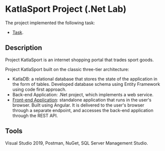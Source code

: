 # KatlaSport Project (.Net Lab)

The project implemented the following task: 
- [Task](https://github.com/alexander-rykov/katla-sport).

## Description 

Project KatlaSport is an internet shopping portal that trades sport goods.

Project KatlaSport built on the classic three-tier architecture:
- KatlaDB: a relational database that stores the state of the application in the form of tables. Developed database schema using Entity Framework using code first approach.
- Back-end Application: .Net project, which implements a web service.
- [Front-end Application](https://github.com/kateLab/Katla-sport-front-end): standalone application that runs in the user's browser. Built using Angular. It is delivered to the user's browser through a separate endpoint, and accesses the back-end application through the REST API.

## Tools

Visual Studio 2019, Postman, NuGet, SQL Server Management Studio.

